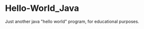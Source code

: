 Hello-World_Java
================

Just another java "hello world" program, for educational purposes.
